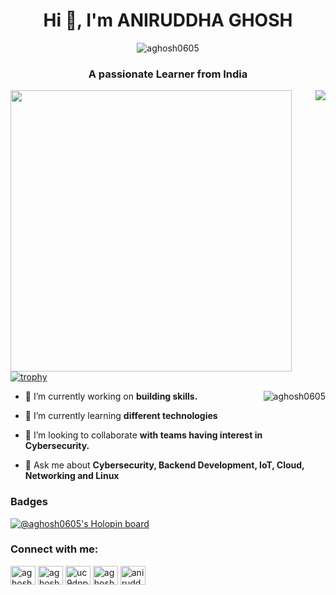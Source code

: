 <h1 align="center">Hi 👋, I'm ANIRUDDHA GHOSH</h1>
<p align="center"> <img src="https://komarev.com/ghpvc/?username=aghosh0605&label=Profile%20views&color=0e75b6&style=flat" alt="aghosh0605" /> </p>
<h3 align="center">A passionate Learner from India</h3>

<!-- Statistics -->

<p align="left">
  <img align="left" src="https://github-readme-stats.vercel.app/api?username=aghosh0605&theme=tokyonight&count_private=true&include_all_commits=true&show_icons=true&custom_title=%23%20GitHub%20Stats%20%E2%9C%85" width="450px"  />
  
  <img align="right" src="https://github-readme-stats.vercel.app/api/top-langs/?username=aghosh0605&theme=tokyonight&layout=compact&langs_count=10&custom_title=%23%20Most%20Used%20Languages%20%F0%9F%91%A8%F0%9F%8F%BD%E2%80%8D%F0%9F%92%BB" />
</p>

<br><br><br><br><br><br><br><br><br><br>

[![trophy](https://github-profile-trophy.vercel.app/?username=aghosh0605&theme=onedark&row=1)](https://github.com/ryo-ma/github-profile-trophy)

<!-- Streak -->
<img align="right" src="https://github-readme-streak-stats.herokuapp.com/?user=aghosh0605&theme=dark" alt="aghosh0605" /></p>

- 🔭 I’m currently working on **building skills.**

- 🌱 I’m currently learning **different technologies**

- 👯 I’m looking to collaborate **with teams having interest in Cybersecurity.**

- 💬 Ask me about **Cybersecurity, Backend Development, IoT, Cloud, Networking and Linux**

### Badges
<!-- BLOG-POST-LIST:START -->
[![@aghosh0605's Holopin board](https://holopin.me/aghosh0605)](https://holopin.io/@aghosh0605)

<h3 align="left">Connect with me:</h3>
<p align="left">
<a href="https://linkedin.com/in/aghosh0605" target="blank"><img align="center" src="https://cdn.jsdelivr.net/npm/simple-icons@3.0.1/icons/linkedin.svg" alt="aghosh0605" height="30" width="40" /></a>
<a href="https://stackoverflow.com/users/15010218/aniruddha-ghosh" target="blank"><img align="center" src="https://cdn.jsdelivr.net/npm/simple-icons@3.0.1/icons/stackoverflow.svg" alt="aghosh0605" height="30" width="40" /></a>
<a href="[https://www.youtube.com/channel/UC9dnPXrSNHznSC3JsFMtHQw](https://www.youtube.com/@DevSecNetLabs)" target="blank"><img align="center" src="https://cdn.jsdelivr.net/npm/simple-icons@3.0.1/icons/youtube.svg" alt="uc9dnpxrsnhznsc3jsfmthqw" height="30" width="40" /></a>
<a href="https://twitter.com/aghosh0605" target="blank"><img align="center" src="https://cdn.jsdelivr.net/npm/simple-icons@3.0.1/icons/twitter.svg" alt="aghosh0605" height="30" width="40" /></a>
<a href="https://instagram.com/aghosh0605" target="blank"><img align="center" src="https://cdn.jsdelivr.net/npm/simple-icons@3.0.1/icons/instagram.svg" alt="aniruddha_ghosh.2001" height="30" width="40" /></a>
</p>
<!-- BLOG-POST-LIST:END -->
